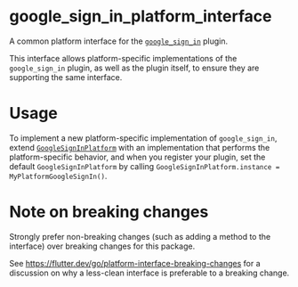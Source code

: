 # google_sign_in_platform_interface

A common platform interface for the [`google_sign_in`][1] plugin.

This interface allows platform-specific implementations of the `google_sign_in`
plugin, as well as the plugin itself, to ensure they are supporting the
same interface.

# Usage

To implement a new platform-specific implementation of `google_sign_in`, extend
[`GoogleSignInPlatform`][2] with an implementation that performs the
platform-specific behavior, and when you register your plugin, set the default
`GoogleSignInPlatform` by calling
`GoogleSignInPlatform.instance = MyPlatformGoogleSignIn()`.

# Note on breaking changes

Strongly prefer non-breaking changes (such as adding a method to the interface)
over breaking changes for this package.

See https://flutter.dev/go/platform-interface-breaking-changes for a discussion
on why a less-clean interface is preferable to a breaking change.

[1]: ../google_sign_in
[2]: lib/google_sign_in_platform_interface.dart
